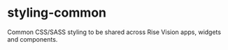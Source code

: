 styling-common
==============

Common CSS/SASS styling to be shared across Rise Vision apps, widgets and components.
